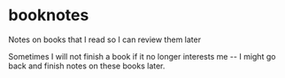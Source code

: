 # booknotes
Notes on books that I read so I can review them later 

Sometimes I will not finish a book if it no longer interests me -- I might go back and finish notes on these books later. 
